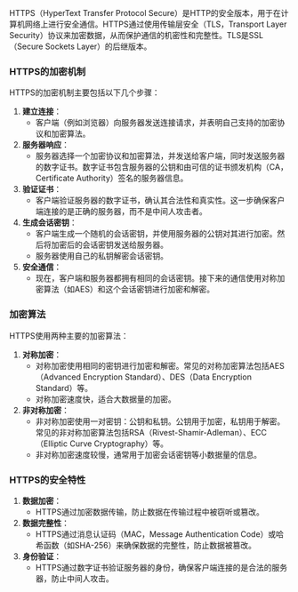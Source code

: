 HTTPS（HyperText Transfer Protocol Secure）是HTTP的安全版本，用于在计算机网络上进行安全通信。HTTPS通过使用传输层安全（TLS，Transport Layer Security）协议来加密数据，从而保护通信的机密性和完整性。TLS是SSL（Secure Sockets Layer）的后继版本。
### HTTPS的加密机制
HTTPS的加密机制主要包括以下几个步骤：

1. **建立连接**：
   - 客户端（例如浏览器）向服务器发送连接请求，并表明自己支持的加密协议和加密算法。
2. **服务器响应**：
   - 服务器选择一个加密协议和加密算法，并发送给客户端，同时发送服务器的数字证书。数字证书包含服务器的公钥和由可信的证书颁发机构（CA，Certificate Authority）签名的服务器信息。
3. **验证证书**：
   - 客户端验证服务器的数字证书，确认其合法性和真实性。这一步确保客户端连接的是正确的服务器，而不是中间人攻击者。
4. **生成会话密钥**：
   - 客户端生成一个随机的会话密钥，并使用服务器的公钥对其进行加密。然后将加密后的会话密钥发送给服务器。
   - 服务器使用自己的私钥解密会话密钥。
5. **安全通信**：
   - 现在，客户端和服务器都拥有相同的会话密钥。接下来的通信使用对称加密算法（如AES）和这个会话密钥进行加密和解密。
### 加密算法
HTTPS使用两种主要的加密算法：

1. **对称加密**：
   - 对称加密使用相同的密钥进行加密和解密。常见的对称加密算法包括AES（Advanced Encryption Standard）、DES（Data Encryption Standard）等。
   - 对称加密速度快，适合大数据量的加密。
2. **非对称加密**：
   - 非对称加密使用一对密钥：公钥和私钥。公钥用于加密，私钥用于解密。常见的非对称加密算法包括RSA（Rivest-Shamir-Adleman）、ECC（Elliptic Curve Cryptography）等。
   - 非对称加密速度较慢，通常用于加密会话密钥等小数据量的信息。
### HTTPS的安全特性

1. **数据加密**：
   - HTTPS通过加密数据传输，防止数据在传输过程中被窃听或篡改。
2. **数据完整性**：
   - HTTPS通过消息认证码（MAC，Message Authentication Code）或哈希函数（如SHA-256）来确保数据的完整性，防止数据被篡改。
3. **身份验证**：
   - HTTPS通过数字证书验证服务器的身份，确保客户端连接的是合法的服务器，防止中间人攻击。
